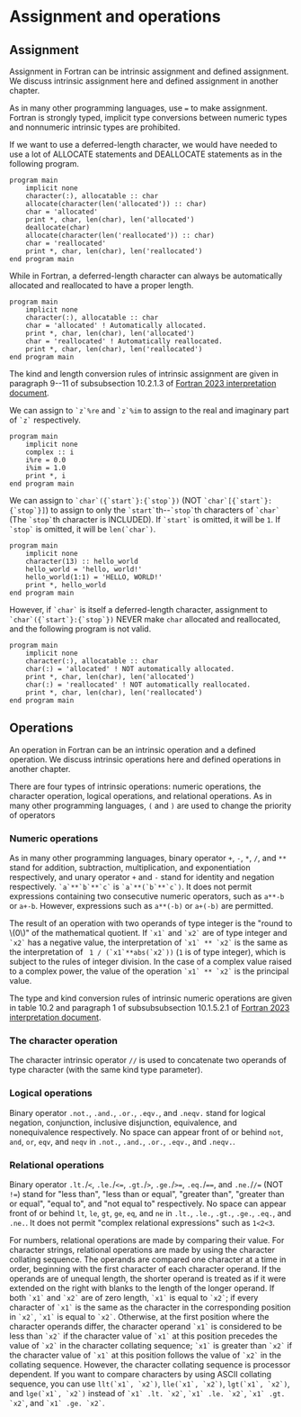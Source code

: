 # Assignment and operations

## Assignment

Assignment in Fortran can be intrinsic assignment and defined assignment. We discuss intrinsic assignment here and defined assignment in another chapter.

As in many other programming languages, use `=` to make assignment. Fortran is strongly typed, implicit type conversions between numeric types and nonnumeric intrinsic types are prohibited.

If we want to use a deferred-length character, we would have needed to use a lot of ALLOCATE statements and DEALLOCATE statements as in the following program.
```fortran-free-form
program main
    implicit none
    character(:), allocatable :: char
    allocate(character(len('allocated')) :: char)
    char = 'allocated'
    print *, char, len(char), len('allocated')
    deallocate(char)
    allocate(character(len('reallocated')) :: char)
    char = 'reallocated'
    print *, char, len(char), len('reallocated')
end program main
```
While in Fortran, a deferred-length character can always be automatically allocated and reallocated to have a proper length.
```fortran-free-form
program main
    implicit none
    character(:), allocatable :: char
    char = 'allocated' ! Automatically allocated.
    print *, char, len(char), len('allocated')
    char = 'reallocated' ! Automatically reallocated.
    print *, char, len(char), len('reallocated')
end program main
```

The kind and length conversion rules of intrinsic assignment are given in paragraph 9--11 of subsubsection 10.2.1.3 of [Fortran 2023 interpretation document](https://j3-fortran.org/doc/year/24/24-007.pdf).

We can assign to `` `z`%re `` and `` `z`%im `` to assign to the real and imaginary part of `` `z` `` respectively.
```fortran-free-form
program main
    implicit none
    complex :: i
    i%re = 0.0
    i%im = 1.0
    print *, i
end program main
```

We can assign to `` `char`({`start`}:{`stop`}) `` (NOT `` `char`[{`start`}:{`stop`}] ``) to assign to only the `` `start` ``th--`` `stop` ``th characters of `` `char` `` (The `` `stop` ``th character is INCLUDED). If `` `start` `` is omitted, it will be `1`. If `` `stop` `` is omitted, it will be `` len(`char`) ``.
```fortran-free-form
program main
    implicit none
    character(13) :: hello_world
    hello_world = 'hello, world!'
    hello_world(1:1) = 'HELLO, WORLD!'
    print *, hello_world
end program main
```
However, if `` `char` `` is itself a deferred-length character, assignment to `` `char`({`start`}:{`stop`}) `` NEVER make `char` allocated and reallocated, and the following program is not valid.
```fortran-free-form
program main
    implicit none
    character(:), allocatable :: char
    char(:) = 'allocated' ! NOT automatically allocated.
    print *, char, len(char), len('allocated')
    char(:) = 'reallocated' ! NOT automatically reallocated.
    print *, char, len(char), len('reallocated')
end program main
```

## Operations

An operation in Fortran can be an intrinsic operation and a defined operation. We discuss intrinsic operations here and defined operations in another chapter.

There are four types of intrinsic operations: numeric operations, the character operation, logical operations, and relational operations. As in many other programming languages, `(` and `)` are used to change the priority of operators

### Numeric operations

As in many other programming languages, binary operator `+`, `-`, `*`, `/`, and `**` stand for addition, subtraction, multiplication, and exponentiation respectively, and unary operator `+` and `-` stand for  identity and negation respectively. `` `a`**`b`**`c` `` is `` `a`**(`b`**`c`) ``. It does not permit expressions containing two consecutive numeric operators, such as `` a**-b `` or `` a+-b ``. However, expressions such as `` a**(-b) `` or `` a+(-b) `` are permitted.

The result of an operation with two operands of type integer is the "round to \\(0\\)" of the mathematical quotient. If `` `x1` `` and `` `x2` `` are of type integer and `` `x2` `` has a negative value, the interpretation of `` `x1` ** `x2` `` is the same as the interpretation of `` 1 / (`x1`**abs(`x2`))`` (`1` is of type integer), which is subject to the rules of integer division. In the case of a complex value raised to a complex power, the value of the operation `` `x1` ** `x2` `` is the principal value.

The type and kind conversion rules of intrinsic numeric operations are given in table 10.2 and paragraph 1 of subsubsubsection 10.1.5.2.1 of [Fortran 2023 interpretation document](https://j3-fortran.org/doc/year/24/24-007.pdf).

### The character operation

The character intrinsic operator ``//`` is used to concatenate two operands of type character (with the same kind type parameter).

### Logical operations

Binary operator `.not.`, `.and.`, `.or.`, `.eqv.`, and `.neqv.` stand for logical negation, conjunction, inclusive disjunction, equivalence, and nonequivalence respectively. No space can appear front of or behind `not`, `and`, `or`, `eqv`, and `neqv` in `.not.`, `.and.`, `.or.`, `.eqv.`, and `.neqv.`.

### Relational operations

Binary operator `.lt.`/`<`, `.le.`/`<=`, `.gt.`/`>`, `.ge.`/`>=`, `.eq.`/`==`, and `.ne.`/`/=` (NOT `!=`) stand for "less than", "less than or equal", "greater than", "greater than or equal", "equal to", and "not equal to" respectively. No space can appear front of or behind `lt`, `le`, `gt`, `ge`, `eq`, and `ne` in `.lt.`, `.le.`, `.gt.`, `.ge.`, `.eq.`, and `.ne.`. It does not permit "complex relational expressions" such as `` 1<2<3 ``.

For numbers, relational operations are made by comparing their value. For character strings, relational operations are made by using the character collating sequence. The operands are compared one character at a time in order, beginning with the first character of each character operand. If the operands are of unequal length, the shorter operand is treated as if it were extended on the right with blanks to the length of the longer operand. If both `` `x1` `` and `` `x2` `` are of zero length, `` `x1` `` is equal to `` `x2` ``; if every character of `` `x1` `` is the same as the character in the corresponding position in `` `x2` ``, `` `x1` `` is equal to `` `x2` ``. Otherwise, at the first position where the character operands differ, the character operand `` `x1` `` is considered to be less than `` `x2` `` if the character value of `` `x1` `` at this position precedes the value of `` `x2` `` in the character collating sequence; `` `x1` `` is greater than `` `x2` `` if the character value of `` `x1` `` at this position follows the value of `` `x2` `` in the collating sequence. However, the character collating sequence is processor dependent. If you want to compare characters by using ASCII collating sequence, you can use `` llt(`x1`, `x2`) ``, `` lle(`x1`, `x2`) ``, `` lgt(`x1`, `x2`) ``, and `` lge(`x1`, `x2`) `` instead of `` `x1` .lt. `x2` ``, `` `x1` .le. `x2` ``, `` `x1` .gt. `x2` ``, and `` `x1` .ge. `x2` ``.

